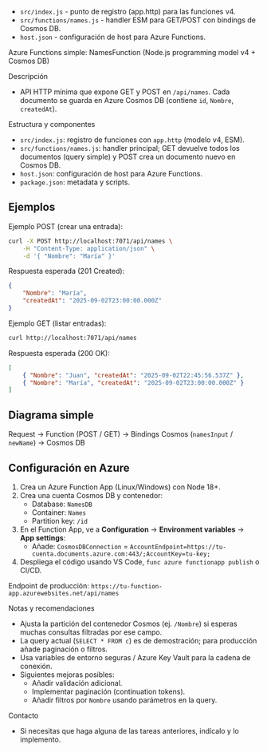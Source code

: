 - `src/index.js` - punto de registro (app.http) para las funciones v4.
- `src/functions/names.js` - handler ESM para GET/POST con bindings de Cosmos DB.
- `host.json` - configuración de host para Azure Functions.


Azure Functions simple: NamesFunction (Node.js programming model v4 + Cosmos DB)

Descripción
- API HTTP mínima que expone GET y POST en `/api/names`. Cada documento se guarda en Azure Cosmos DB (contiene `id`, `Nombre`, `createdAt`).

Estructura y componentes
- `src/index.js`: registro de funciones con `app.http` (modelo v4, ESM).
- `src/functions/names.js`: handler principal; GET devuelve todos los documentos (query simple) y POST crea un documento nuevo en Cosmos DB.
- `host.json`: configuración de host para Azure Functions.
- `package.json`: metadata y scripts.

Ejemplos
-------

Ejemplo POST (crear una entrada):

```bash
curl -X POST http://localhost:7071/api/names \
	-H "Content-Type: application/json" \
	-d '{ "Nombre": "María" }'
```

Respuesta esperada (201 Created):

```json
{
	"Nombre": "María",
	"createdAt": "2025-09-02T23:00:00.000Z"
}
```

Ejemplo GET (listar entradas):

```bash
curl http://localhost:7071/api/names
```

Respuesta esperada (200 OK):

```json
[
	{ "Nombre": "Juan", "createdAt": "2025-09-02T22:45:56.537Z" },
	{ "Nombre": "María", "createdAt": "2025-09-02T23:00:00.000Z" }
]
```

Diagrama simple
--------------

Request -> Function (POST / GET) -> Bindings Cosmos (`namesInput` / `newName`) -> Cosmos DB



Configuración en Azure
-------------------

1. Crea un Azure Function App (Linux/Windows) con Node 18+.
2. Crea una cuenta Cosmos DB y contenedor:
   - Database: `NamesDB`
   - Container: `Names`  
   - Partition key: `/id`
3. En el Function App, ve a **Configuration** → **Environment variables** → **App settings**:
   - Añade: `CosmosDBConnection` = `AccountEndpoint=https://tu-cuenta.documents.azure.com:443/;AccountKey=tu-key;`
4. Despliega el código usando VS Code, `func azure functionapp publish` o CI/CD.

Endpoint de producción: `https://tu-function-app.azurewebsites.net/api/names`

Notas y recomendaciones
- Ajusta la partición del contenedor Cosmos (ej. `/Nombre`) si esperas muchas consultas filtradas por ese campo.
- La query actual (`SELECT * FROM c`) es de demostración; para producción añade paginación o filtros.
- Usa variables de entorno seguras / Azure Key Vault para la cadena de conexión.
- Siguientes mejoras posibles:
	- Añadir validación adicional.
	- Implementar paginación (continuation tokens).
	- Añadir filtros por `Nombre` usando parámetros en la query.

Contacto
- Si necesitas que haga alguna de las tareas anteriores, indícalo y lo implemento.

